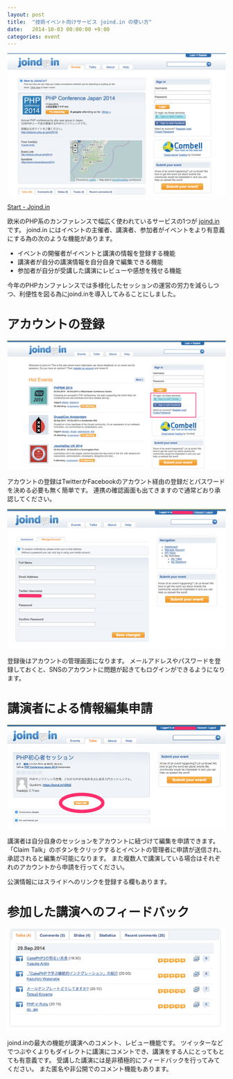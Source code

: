 ```yaml
---
layout: post
title:  "技術イベント向けサービス joind.in の使い方"
date:   2014-10-03 00:00:00 +9:00
categories: event
---
```


![ss](/images/joindin01.png)

[Start - Joind.in](https://joind.in/)

欧米のPHP系のカンファレンスで幅広く使われているサービスの1つが [joind.in](https://joind.in/) です。
joind.in にはイベントの主催者、講演者、参加者がイベントをより有意義にする為の次のような機能があります。

- イベントの開催者がイベントと講演の情報を登録する機能
- 講演者が自分の講演情報を自分自身で編集できる機能
- 参加者が自分が受講した講演にレビューや感想を残せる機能

今年のPHPカンファレンスでは多様化したセッションの運営の労力を減らしつつ、利便性を図る為にjoind.inを導入してみることにしました。

# アカウントの登録

![ss](/images/joindin02.png)

アカウントの登録はTwitterかFacebookのアカウント経由の登録だとパスワードを決める必要も無く簡単です。
連携の確認画面も出てきますので通常どおり承認してください。

![ss](/images/joindin03.png)

登録後はアカウントの管理画面になります。
メールアドレスやパスワードを登録しておくと、SNSのアカウントに問題が起きてもログインができるようになります。

# 講演者による情報編集申請

![ss](/images/joindin04.png)

講演者は自分自身のセッションをアカウントに紐づけて編集を申請できます。
「Claim Talk」のボタンをクリックするとイベントの管理者に申請が送信され、承認されると編集が可能になります。
また複数人で講演している場合はそれぞれのアカウントから申請を行ってください。


公演情報にはスライドへのリンクを登録する欄もあります。

# 参加した講演へのフィードバック

![ss](/images/joindin05.png)

joind.inの最大の機能が講演へのコメント、レビュー機能です。
ツイッターなどでつぶやくよりもダイレクトに講演にコメントでき、講演をする人にとってもとても有意義です。
受講した講演には是非積極的にフィードバックを行ってみてください。
また匿名や非公開でのコメント機能もあります。
